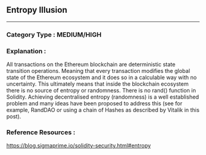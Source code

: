 ##    Entropy Illusion  




   



---

### **Category Type** : MEDIUM/HIGH


### **Explanation** :

All transactions on the Ethereum blockchain are deterministic state transition operations. Meaning that every transaction modifies the global state of the Ethereum
ecosystem and it does so in a calculable way with no uncertainty. This ultimately means that inside the blockchain ecosystem there is no source of entropy or randomness.
There is no rand() function in Solidity. Achieving decentralised entropy (randomness) is a well
established problem and many ideas have been proposed to address this (see for example, RandDAO or using a chain of Hashes as described by Vitalik in this post).





### **Reference Resources** : 
https://blog.sigmaprime.io/solidity-security.html#entropy